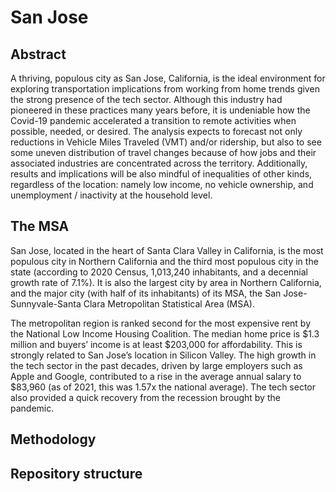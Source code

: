 # San Jose

## Abstract

A thriving, populous city as San Jose, California, is the ideal environment for exploring transportation implications from working from home trends given the strong presence of the tech sector. Although this industry had pioneered in these practices many years before, it is undeniable how the Covid-19 pandemic accelerated a transition to remote activities when possible, needed, or desired. The analysis expects to forecast not only reductions in Vehicle Miles Traveled (VMT) and/or ridership, but also to see some uneven distribution of travel changes because of how jobs and their associated industries are concentrated across the territory. Additionally, results and implications will be also mindful of inequalities of other kinds, regardless of the location: namely low income, no vehicle ownership, and unemployment / inactivity at the household level.

## The MSA

San Jose, located in the heart of Santa Clara Valley in California, is the most populous city in Northern California and the third most populous city in the state (according to 2020 Census, 1,013,240 inhabitants, and a decennial growth rate of 7.1%). It is also the largest city by area in Northern California, and the major city (with half of its inhabitants) of its MSA, the San Jose-Sunnyvale-Santa Clara Metropolitan Statistical Area (MSA).

The metropolitan region is ranked second for the most expensive rent by the National Low Income Housing Coalition. The median home price is $1.3 million and buyers’ income is at least $203,000 for affordability. This is strongly related to San Jose’s location in Silicon Valley. The high growth in the tech sector in the past decades, driven by large employers such as Apple and Google, contributed to a rise in the average annual salary to $83,960 (as of 2021, this was 1.57x the national average). The tech sector also provided a quick recovery from the recession brought by the pandemic.

## Methodology

## Repository structure